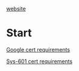 
<link rel="stylesheet" href="https://github.com/novaxiophi/securityplusTraining.githubpages.io/blob/master/styles.css">

[website](https://novaxiophi.github.io/securityplusTraining.githubpages.io/)

# Start

[Google cert requirements](/googleSecurityITceritificate/requirements.md)

[Sys-601 cert requirements](/SecurityPlus/requirements.md)

